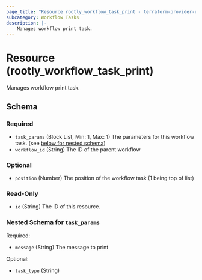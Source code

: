 ```yaml
---
page_title: "Resource rootly_workflow_task_print - terraform-provider-rootly"
subcategory: Workflow Tasks
description: |-
    Manages workflow print task.
---
```


# Resource (rootly_workflow_task_print)

Manages workflow print task.



<!-- schema generated by tfplugindocs -->
## Schema

### Required

- `task_params` (Block List, Min: 1, Max: 1) The parameters for this workflow task. (see [below for nested schema](#nestedblock--task_params))
- `workflow_id` (String) The ID of the parent workflow

### Optional

- `position` (Number) The position of the workflow task (1 being top of list)

### Read-Only

- `id` (String) The ID of this resource.

<a id="nestedblock--task_params"></a>
### Nested Schema for `task_params`

Required:

- `message` (String) The message to print

Optional:

- `task_type` (String)
